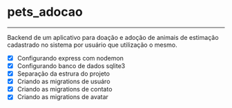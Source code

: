# pets_adocao

***
Backend de um aplicativo para doação e adoção de animais de estimação cadastrado no sistema por usuário que utilização o mesmo.


- [X] Configurando express com nodemon
- [x] Configurando banco de dados sqlite3
- [x] Separação da estrura do projeto
- [X] Criando as migrations de usuáro
- [X] Criando as migrations de contato
- [X] Criando as migrations de avatar
